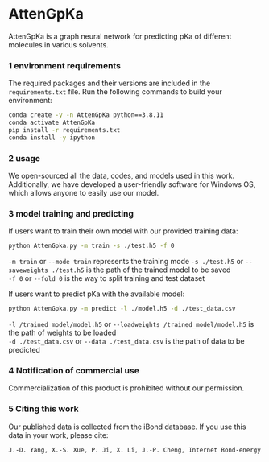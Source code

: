 # AttenGpKa
AttenGpKa is a graph neural network for predicting pKa of different molecules in various solvents.

### 1 environment requirements  
The required packages and their versions are included in the ```requirements.txt``` file. Run the following commands to build your environment:   
```bash
conda create -y -n AttenGpKa python==3.8.11
conda activate AttenGpKa
pip install -r requirements.txt
conda install -y ipython
```
     
### 2 usage
We open-sourced all the data, codes, and models used in this work. Additionally, we have developed a user-friendly software for Windows OS, which allows anyone to easily use our model. 

### 3 model training and predicting
If users want to train their own model with our provided training data:  
```bash
python AttenGpka.py -m train -s ./test.h5 -f 0
```
```-m train```  or ```--mode train``` represents the training mode
```-s ./test.h5```  or ```--saveweights ./test.h5``` is the path of the trained model to be saved       
```-f 0```  or ```--fold 0``` is the way to split training and test dataset       
         
If users want to predict pKa with the available model:
```bash
python AttenGpka.py -m predict -l ./model.h5 -d ./test_data.csv
```
```-l /trained_model/model.h5```  or ```--loadweights /trained_model/model.h5``` is the path of weights to be loaded   
```-d ./test_data.csv```  or ```--data ./test_data.csv``` is the path of data to be predicted       
        

### 4 Notification of commercial use
Commercialization of this product is prohibited without our permission.


### 5 Citing this work
Our published data is collected from the iBond database. If you use this data in your work, please cite:    
```bash
J.-D. Yang, X.-S. Xue, P. Ji, X. Li, J.-P. Cheng, Internet Bond-energy Databank (pKa and BDE): iBonD Home Page. http://ibond.nankai.edu.cn or  http://ibond.chem.tsinghua.edu.cn.
```
